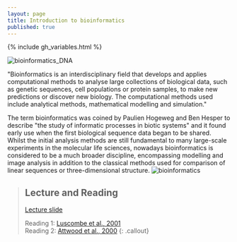 ```yaml
---
layout: page
title: Introduction to bioinformatics
published: true
---
```


{% include gh_variables.html %}


![bioinformatics_DNA]({{{site.baseurl}}/fig/DNA.jpg)


"Bioinformatics is an interdisciplinary field that develops and applies computational methods to analyse large collections of biological data, such as genetic sequences, cell populations or protein samples, to make new predictions or discover new biology. The computational methods used include analytical methods, mathematical modelling and simulation."

The term bioinformatics was coined by Paulien Hogeweg and Ben Hesper to describe "the study of informatic processes in biotic systems" and it found early use when the first biological sequence data began to be shared. Whilst the initial analysis methods are still fundamental to many large-scale experiments in the molecular life sciences, nowadays bioinformatics is considered to be a much broader discipline, encompassing modelling and image analysis in addition to the classical methods used for comparison of linear sequences or three-dimensional structure.
![bioinformatics](https://www.ebi.ac.uk/training/online/sites/ebi.ac.uk.training.online/files/resize/user/61/documents/bx_terrified_fig_1_700px-696x522.jpg)

>## Lecture and Reading
>
>[Lecture slide](https://drive.google.com/file/d/1oTMrmodBVX9wjfQAExOdn0UKRK3_oX8e/view)
>
>Reading 1: [Luscombe et al., 2001](http://archive.gersteinlab.org/papers/e-print/whatis-mim/text.pdf)  
>Reading 2: [Attwood et al., 2000](https://science.sciencemag.org/content/290/5491/471)
{: .callout}
